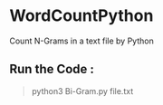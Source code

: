 # WordCountPython
Count N-Grams in a text file by Python

## Run the Code :
> python3 Bi-Gram.py file.txt

